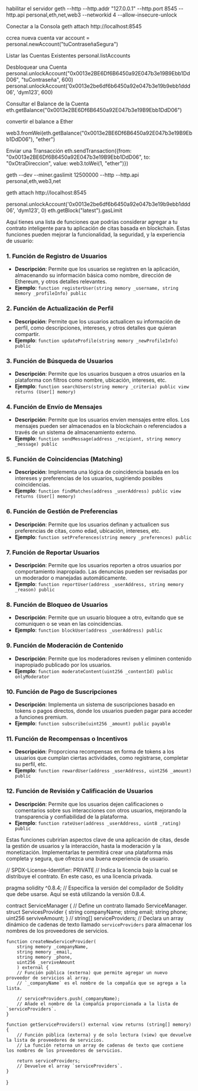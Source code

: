 
habilitar el servidor
geth --http --http.addr "127.0.0.1" --http.port 8545 --http.api personal,eth,net,web3 --networkid 4 --allow-insecure-unlock

Conectar a la Consola 
geth attach http://localhost:8545

ccrea nueva cuenta
var account = personal.newAccount("tuContraseñaSegura")

Listar las Cuentas Existentes
personal.listAccounts


Desbloquear una Cuenta
personal.unlockAccount("0x0013e2BE6Df6B6450a92E047b3e19B9Ebb1DdD06", "tuContraseña", 600)
personal.unlockAccount('0x0013e2be6df6b6450a92e047b3e19b9ebb1ddd06', 'dym123', 600)

Consultar el Balance de la Cuenta
eth.getBalance("0x0013e2BE6Df6B6450a92E047b3e19B9Ebb1DdD06")


convertir el balance a Ether

web3.fromWei(eth.getBalance("0x0013e2BE6Df6B6450a92E047b3e19B9Ebb1DdD06"), "ether")

Enviar una Transacción
eth.sendTransaction({from: "0x0013e2BE6Df6B6450a92E047b3e19B9Ebb1DdD06", to: "0xOtraDireccion", value: web3.toWei(1, "ether")})


<!-- recuerda si hay error por falta de gas -->
geth --dev --miner.gaslimit 12500000 --http --http.api personal,eth,web3,net

geth attach http://localhost:8545

personal.unlockAccount('0x0013e2be6df6b6450a92e047b3e19b9ebb1ddd06', 'dym123', 0)
eth.getBlock("latest").gasLimit


Aquí tienes una lista de funciones que podrías considerar agregar a tu contrato inteligente para tu aplicación de citas basada en blockchain. Estas funciones pueden mejorar la funcionalidad, la seguridad, y la experiencia de usuario:

### 1. **Función de Registro de Usuarios**
   - **Descripción**: Permite que los usuarios se registren en la aplicación, almacenando su información básica como nombre, dirección de Ethereum, y otros detalles relevantes.
   - **Ejemplo**: `function registerUser(string memory _username, string memory _profileInfo) public`

### 2. **Función de Actualización de Perfil**
   - **Descripción**: Permite que los usuarios actualicen su información de perfil, como descripciones, intereses, y otros detalles que quieran compartir.
   - **Ejemplo**: `function updateProfile(string memory _newProfileInfo) public`

### 3. **Función de Búsqueda de Usuarios**
   - **Descripción**: Permite que los usuarios busquen a otros usuarios en la plataforma con filtros como nombre, ubicación, intereses, etc.
   - **Ejemplo**: `function searchUsers(string memory _criteria) public view returns (User[] memory)`

### 4. **Función de Envío de Mensajes**
   - **Descripción**: Permite que los usuarios envíen mensajes entre ellos. Los mensajes pueden ser almacenados en la blockchain o referenciados a través de un sistema de almacenamiento externo.
   - **Ejemplo**: `function sendMessage(address _recipient, string memory _message) public`

### 5. **Función de Coincidencias (Matching)**
   - **Descripción**: Implementa una lógica de coincidencia basada en los intereses y preferencias de los usuarios, sugiriendo posibles coincidencias.
   - **Ejemplo**: `function findMatches(address _userAddress) public view returns (User[] memory)`

### 6. **Función de Gestión de Preferencias**
   - **Descripción**: Permite que los usuarios definan y actualicen sus preferencias de citas, como edad, ubicación, intereses, etc.
   - **Ejemplo**: `function setPreferences(string memory _preferences) public`

### 7. **Función de Reportar Usuarios**
   - **Descripción**: Permite que los usuarios reporten a otros usuarios por comportamiento inapropiado. Las denuncias pueden ser revisadas por un moderador o manejadas automáticamente.
   - **Ejemplo**: `function reportUser(address _userAddress, string memory _reason) public`

### 8. **Función de Bloqueo de Usuarios**
   - **Descripción**: Permite que un usuario bloquee a otro, evitando que se comuniquen o se vean en las coincidencias.
   - **Ejemplo**: `function blockUser(address _userAddress) public`

### 9. **Función de Moderación de Contenido**
   - **Descripción**: Permite que los moderadores revisen y eliminen contenido inapropiado publicado por los usuarios.
   - **Ejemplo**: `function moderateContent(uint256 _contentId) public onlyModerator`

### 10. **Función de Pago de Suscripciones**
   - **Descripción**: Implementa un sistema de suscripciones basado en tokens o pagos directos, donde los usuarios pueden pagar para acceder a funciones premium.
   - **Ejemplo**: `function subscribe(uint256 _amount) public payable`

### 11. **Función de Recompensas o Incentivos**
   - **Descripción**: Proporciona recompensas en forma de tokens a los usuarios que cumplan ciertas actividades, como registrarse, completar su perfil, etc.
   - **Ejemplo**: `function rewardUser(address _userAddress, uint256 _amount) public`

### 12. **Función de Revisión y Calificación de Usuarios**
   - **Descripción**: Permite que los usuarios dejen calificaciones o comentarios sobre sus interacciones con otros usuarios, mejorando la transparencia y confiabilidad de la plataforma.
   - **Ejemplo**: `function rateUser(address _userAddress, uint8 _rating) public`

Estas funciones cubrirían aspectos clave de una aplicación de citas, desde la gestión de usuarios y la interacción, hasta la moderación y la monetización. Implementarlas te permitirá crear una plataforma más completa y segura, que ofrezca una buena experiencia de usuario.

// SPDX-License-Identifier: PRIVATE
// Indica la licencia bajo la cual se distribuye el contrato. En este caso, es una licencia privada.

pragma solidity ^0.8.4;
// Especifica la versión del compilador de Solidity que debe usarse. Aquí se está utilizando la versión 0.8.4.

contract ServiceManager {
    // Define un contrato llamado ServiceManager.
    struct ServicesProvider {
         string  companyName;
        string  email;
        string  phone;
        uint256 serviveAmount;
    }
    // string[] serviceProviders;
    // Declara un array dinámico de cadenas de texto llamado `serviceProviders` para almacenar los nombres de los proveedores de servicios.

    function createNewServiceProvider(
        string memory _companyName,
        string memory _email,
        string memory _phone,
        uint256 _serviveAmount
        ) external {
        // Función pública (externa) que permite agregar un nuevo proveedor de servicios al array.
        // `_companyName` es el nombre de la compañía que se agrega a la lista.

        // serviceProviders.push(_companyName);
        // Añade el nombre de la compañía proporcionada a la lista de `serviceProviders`.
    }

    function getServiceProviders() external view returns (string[] memory) {
        // Función pública (externa) y de solo lectura (view) que devuelve la lista de proveedores de servicios.
        // La función retorna un array de cadenas de texto que contiene los nombres de los proveedores de servicios.

        return serviceProviders;
        // Devuelve el array `serviceProviders`.
    }
}


